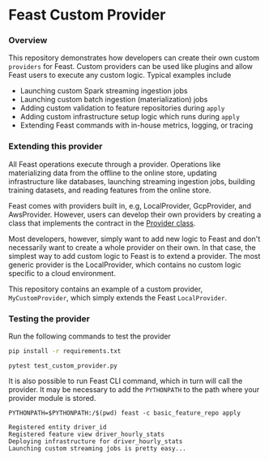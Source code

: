 # Feast Custom Provider

### Overview

This repository demonstrates how developers can create their own custom `providers` for Feast. Custom providers can be
used like plugins and allow Feast users to execute any custom logic. Typical examples include
* Launching custom Spark streaming ingestion jobs
* Launching custom batch ingestion (materialization) jobs
* Adding custom validation to feature repositories during `apply`
* Adding custom infrastructure setup logic which runs during `apply`
* Extending Feast commands with in-house metrics, logging, or tracing

### Extending this provider
All Feast operations execute through a provider. Operations like materializing data from the offline to the online
store, updating infrastructure like databases, launching streaming ingestion jobs, building training datasets, and
reading features from the online store.

Feast comes with providers built in, e.g, LocalProvider, GcpProvider, and AwsProvider. However, users can develop their
own providers by creating a class that implements the contract in the [Provider class](https://github.com/feast-dev/feast/blob/745a1b43d20c0169b675b1f28039854205fb8180/sdk/python/feast/infra/provider.py#L22).

Most developers, however, simply want to add new logic to Feast and don't necessarily want to create a whole provider on
their own. In that case, the simplest way to add custom logic to Feast is to extend a provider. The most generic
provider is the LocalProvider, which contains no custom logic specific to a cloud environment.

This repository contains an example of a custom provider, `MyCustomProvider`, which simply extends the Feast
`LocalProvider`.

### Testing the provider

Run the following commands to test the provider

```bash
pip install -r requirements.txt
```

```
pytest test_custom_provider.py
```

It is also possible to run Feast CLI command, which in turn will call the provider. It may be necessary to add the 
`PYTHONPATH` to the path where your provider module is stored.
```
PYTHONPATH=$PYTHONPATH:/$(pwd) feast -c basic_feature_repo apply
```
```
Registered entity driver_id
Registered feature view driver_hourly_stats
Deploying infrastructure for driver_hourly_stats
Launching custom streaming jobs is pretty easy...
```